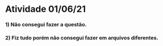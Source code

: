 # Atividade 01/06/21

### 1) Não consegui fazer a questão.

### 2) Fiz tudo porém não consegui fazer em arquivos diferentes.
